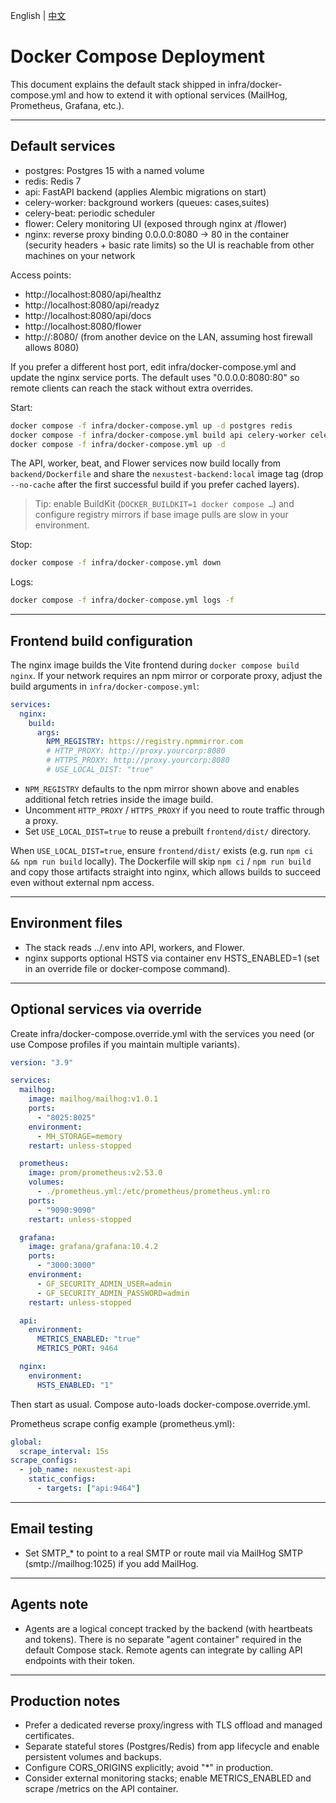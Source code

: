 English | [中文](../../zh/deploy/docker-compose.md)

# Docker Compose Deployment

This document explains the default stack shipped in infra/docker-compose.yml and how to extend it with optional services (MailHog, Prometheus, Grafana, etc.).

---

## Default services

- postgres: Postgres 15 with a named volume
- redis: Redis 7
- api: FastAPI backend (applies Alembic migrations on start)
- celery-worker: background workers (queues: cases,suites)
- celery-beat: periodic scheduler
- flower: Celery monitoring UI (exposed through nginx at /flower)
- nginx: reverse proxy binding 0.0.0.0:8080 → 80 in the container (security headers + basic rate limits) so the UI is reachable from other machines on your network

Access points:
- http://localhost:8080/api/healthz
- http://localhost:8080/api/readyz
- http://localhost:8080/api/docs
- http://localhost:8080/flower
- http://<host>:8080/ (from another device on the LAN, assuming host firewall allows 8080)

If you prefer a different host port, edit infra/docker-compose.yml and update the nginx service ports. The default uses "0.0.0.0:8080:80" so remote clients can reach the stack without extra overrides.

Start:
```bash
docker compose -f infra/docker-compose.yml up -d postgres redis
docker compose -f infra/docker-compose.yml build api celery-worker celery-beat flower --no-cache --progress=plain
docker compose -f infra/docker-compose.yml up -d
```
The API, worker, beat, and Flower services now build locally from `backend/Dockerfile` and share the `nexustest-backend:local` image tag (drop `--no-cache` after the first successful build if you prefer cached layers).

> Tip: enable BuildKit (`DOCKER_BUILDKIT=1 docker compose …`) and configure registry mirrors if base image pulls are slow in your environment.

Stop:
```bash
docker compose -f infra/docker-compose.yml down
```

Logs:
```bash
docker compose -f infra/docker-compose.yml logs -f
```

---

## Frontend build configuration

The nginx image builds the Vite frontend during `docker compose build nginx`. If your network requires an npm mirror or corporate proxy, adjust the build arguments in `infra/docker-compose.yml`:

```yaml
services:
  nginx:
    build:
      args:
        NPM_REGISTRY: https://registry.npmmirror.com
        # HTTP_PROXY: http://proxy.yourcorp:8080
        # HTTPS_PROXY: http://proxy.yourcorp:8080
        # USE_LOCAL_DIST: "true"
```

- `NPM_REGISTRY` defaults to the npm mirror shown above and enables additional fetch retries inside the image build.
- Uncomment `HTTP_PROXY` / `HTTPS_PROXY` if you need to route traffic through a proxy.
- Set `USE_LOCAL_DIST=true` to reuse a prebuilt `frontend/dist/` directory.

When `USE_LOCAL_DIST=true`, ensure `frontend/dist/` exists (e.g. run `npm ci && npm run build` locally). The Dockerfile will skip `npm ci` / `npm run build` and copy those artifacts straight into nginx, which allows builds to succeed even without external npm access.

---

## Environment files

- The stack reads ../.env into API, workers, and Flower.
- nginx supports optional HSTS via container env HSTS_ENABLED=1 (set in an override file or docker-compose command).

---

## Optional services via override

Create infra/docker-compose.override.yml with the services you need (or use Compose profiles if you maintain multiple variants).

```yaml
version: "3.9"

services:
  mailhog:
    image: mailhog/mailhog:v1.0.1
    ports:
      - "8025:8025"
    environment:
      - MH_STORAGE=memory
    restart: unless-stopped

  prometheus:
    image: prom/prometheus:v2.53.0
    volumes:
      - ./prometheus.yml:/etc/prometheus/prometheus.yml:ro
    ports:
      - "9090:9090"
    restart: unless-stopped

  grafana:
    image: grafana/grafana:10.4.2
    ports:
      - "3000:3000"
    environment:
      - GF_SECURITY_ADMIN_USER=admin
      - GF_SECURITY_ADMIN_PASSWORD=admin
    restart: unless-stopped

  api:
    environment:
      METRICS_ENABLED: "true"
      METRICS_PORT: 9464

  nginx:
    environment:
      HSTS_ENABLED: "1"
```

Then start as usual. Compose auto-loads docker-compose.override.yml.

Prometheus scrape config example (prometheus.yml):
```yaml
global:
  scrape_interval: 15s
scrape_configs:
  - job_name: nexustest-api
    static_configs:
      - targets: ["api:9464"]
```

---

## Email testing

- Set SMTP_* to point to a real SMTP or route mail via MailHog SMTP (smtp://mailhog:1025) if you add MailHog.

---

## Agents note

- Agents are a logical concept tracked by the backend (with heartbeats and tokens). There is no separate "agent container" required in the default Compose stack. Remote agents can integrate by calling API endpoints with their token.

---

## Production notes

- Prefer a dedicated reverse proxy/ingress with TLS offload and managed certificates.
- Separate stateful stores (Postgres/Redis) from app lifecycle and enable persistent volumes and backups.
- Configure CORS_ORIGINS explicitly; avoid "*" in production.
- Consider external monitoring stacks; enable METRICS_ENABLED and scrape /metrics on the API container.
